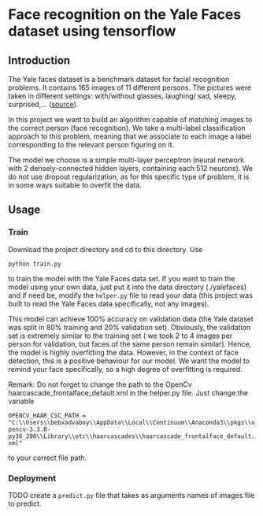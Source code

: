 # Face recognition on the Yale Faces dataset using tensorflow

## Introduction

The Yale faces dataset is a benchmark dataset for facial recognition problems. It contains 165 images of 11 different persons. The pictures were taken in different settings: with/without glasses, laughing/ sad, sleepy, surprised,... ([source](http://vision.ucsd.edu/content/yale-face-database)).

In this project we want to build an algorithm capable of matching images to the correct person (face recognition). We take a multi-label classification approach to this problem, meaning that we associate to each image a label corresponding to the relevant person figuring on it. 

The model we choose is a simple multi-layer perceptron (neural network with 2 densely-connected hidden layers, containing each 512 neurons). We do not use dropout regularization, as for this specific type of problem, it is in some ways suitable to overfit the data. 

## Usage

### Train

Download the project directory and cd to this directory. Use 

`python train.py`

to train the model with the Yale Faces data set. If you want to train the model using your own data, just put it into the data directory (./yalefaces) and if need be, modify the `helper.py` file to read your data (this project was built to read the Yale Faces data specifically, not any images). 

This model can achieve 100% accuracy on validation data (the Yale dataset was split in 80% training and 20% validation set). Obviously, the validation set is extremely similar to the training set ( we took 2 to 4 images per person for validation, but faces of the same person remain similar). Hence, the model is highly overfitting the data. However, in the context of face detection, this is a positive behaviour for our model. We want the model to remind your face specifically, so a high degree of overfitting is required.

Remark: Do not forget to change the path to the OpenCv haarcascade_frontalface_default.xml in the helper.py file. Just change the variable

`OPENCV_HAAR_CSC_PATH = "C:\\Users\\bebxadvaboy\\AppData\\Local\\Continuum\\Anaconda3\\pkgs\\opencv-3.3.0-py36_200\\Library\\etc\\haarcascades\\haarcascade_frontalface_default.xml"` 

to your correct file path.

### Deployment

TODO create a `predict.py` file that takes as arguments names of images file to predict. 

